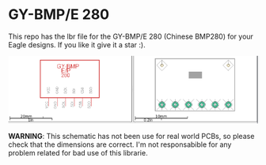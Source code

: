 # GY-BMP/E 280
This repo has the lbr file for the GY-BMP/E 280 (Chinese BMP280) for your
Eagle designs. If you like it give it a star :).

![schemtics](./img/schematics.png)

**WARNING**: This schematic has not been use for real world PCBs, so
please check that the dimensions are correct. I'm not responsabible
for any problem related for bad use of this librarie. 
